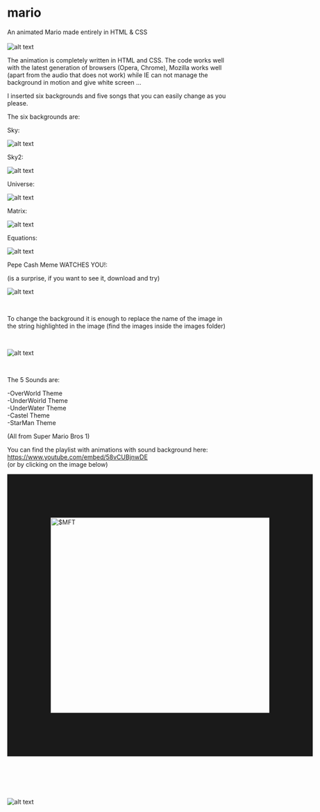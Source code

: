 # mario
An animated Mario made entirely in HTML &amp; CSS
</br></br>
![alt text](https://i.imgur.com/kCUEkXn.gif)

The animation is completely written in HTML and CSS.
The code works well with the latest generation of browsers (Opera, Chrome), Mozilla works well (apart from the audio that does not work) while IE can not manage the background in motion and give white screen ...

I inserted six backgrounds and five songs that you can easily change as you please.

The six backgrounds are:

Sky:

![alt text](https://media.giphy.com/media/cmzmU7WbsHKz5J5DlE/giphy.gif)


Sky2:

![alt text](https://media.giphy.com/media/1wmaXJrQgsqW1K6V3g/giphy.gif)


Universe:

![alt text](https://media.giphy.com/media/2yzEKoVnd7ls51cvQE/giphy.gif)



Matrix:

![alt text](https://media.giphy.com/media/1n8A53RShvs0dvt8ai/giphy.gif)


Equations:

![alt text](https://media.giphy.com/media/dSdVPEwn3E4bVveAGq/giphy.gif)


Pepe Cash Meme WATCHES YOU!:
</br>

(is a surprise, if you want to see it, download and try)

![alt text](https://i.imgur.com/Oetzc6E.gif)

</br>

To change the background it is enough to replace the name of the image in the string highlighted in the image (find the images inside the images folder)

</br>

![alt text](https://i.imgur.com/YB81bmQ.jpg)


</br>

The 5 Sounds are:

-OverWorld Theme
</br>
-UnderWoirld Theme
</br>
-UnderWater Theme
</br>
-Castel Theme
</br>
-StarMan Theme


(All from Super Mario Bros 1)

You can find the playlist with animations with sound background here:
</br>
https://www.youtube.com/embed/58vCUBjnwDE
</br>
(or by clicking on the image below)


<a href="https://www.youtube.com/embed/58vCUBjnwDE
" target="_blank"><img src="https://i.imgur.com/QmTKs1z.jpg" 
alt="$MFT" width="600" height="450" border="100" /></a> 






</br> </br> </br> </br>


![alt text](https://media.giphy.com/media/2ni8VcquiPJG2K44FJ/giphy.gif)
